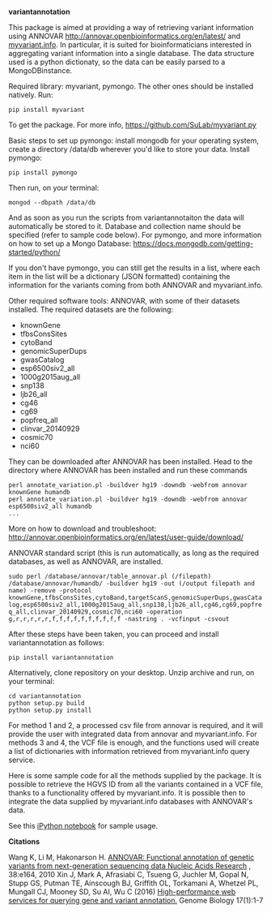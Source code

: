 **variantannotation**

This package is aimed at providing a way of retrieving variant information using ANNOVAR http://annovar.openbioinformatics.org/en/latest/ and [myvariant.info](http://myvariant.info/). In particular, it is suited for bioinformaticians interested in aggregating variant information into a single database. The data structure used is a python dictionaty, so the data can be easily parsed to a MongoDBinstance.

Required library: myvariant, pymongo. The other ones should be installed natively. Run:

```pip install myvariant```

To get the package. For more info, https://github.com/SuLab/myvariant.py

Basic steps to set up pymongo: install mongodb for your operating system, create a directory /data/db wherever you'd like to store your data.
Install pymongo:

```pip install pymongo```

Then run, on your terminal:

```mongod --dbpath /data/db```

And as soon as you run the scripts from variantannotaiton the data will automatically be stored to it. Database and collection name should be specified (refer to sample code below).
For pymongo, and more information on how to set up a Mongo Database: https://docs.mongodb.com/getting-started/python/

If you don't have pymongo, you can still get the results in a list, where each item in the list will be a dictionary (JSON formatted) containing the information for the variants coming from both ANNOVAR and myvariant.info.

Other required software tools: ANNOVAR, with some of their datasets installed. The required datasets are the following:

- knownGene
- tfbsConsSites
- cytoBand
- genomicSuperDups
- gwasCatalog
- esp6500siv2_all
- 1000g2015aug_all
- snp138
- ljb26_all
- cg46
- cg69
- popfreq_all
- clinvar_20140929
- cosmic70
- nci60

They can be downloaded after ANNOVAR has been installed. Head to the directory where ANNOVAR has been installed and run these commands


```
perl annotate_variation.pl -buildver hg19 -downdb -webfrom annovar knownGene humandb
perl annotate_variation.pl -buildver hg19 -downdb -webfrom annovar esp6500siv2_all humandb
...
```

More on how to download and troubleshoot: http://annovar.openbioinformatics.org/en/latest/user-guide/download/

ANNOVAR standard script (this is run automatically, as long as the required databases, as well as ANNOVAR, are installed.

```sudo perl /database/annovar/table_annovar.pl (/filepath) /database/annovar/humandb/ -buildver hg19 -out (/output filepath and name) -remove -protocol knownGene,tfbsConsSites,cytoBand,targetScanS,genomicSuperDups,gwasCatalog,esp6500siv2_all,1000g2015aug_all,snp138,ljb26_all,cg46,cg69,popfreq_all,clinvar_20140929,cosmic70,nci60 -operation g,r,r,r,r,r,f,f,f,f,f,f,f,f,f,f -nastring . -vcfinput -csvout```

After these steps have been taken, you can proceed and install variantannotation as follows:

```pip install variantannotation```

Alternatively, clone repository on your desktop. Unzip archive and run, on your terminal:


```
cd variantannotation
python setup.py build
python setup.py install
```
For method 1 and 2, a processed csv file from annovar is required, and it will provide the user with integrated data from annovar and myvariant.info. For methods 3 and 4, the VCF file is enough, and the functions used will create a list of dictionaries with information retrieved from myvariant.info query service.

Here is some sample code for all the methods supplied by the package. It is possible to retrieve the HGVS ID from all the variants contained in a VCF file, thanks to a functionality offered by myvariant.info. It is possible then to integrate the data supplied by myvariant.info databases with ANNOVAR's data.

See this [iPython notebook](https://github.com/Mazzafish/variantannotation/blob/master/variantannotation_sample_usage.ipynb) for sample usage.


**Citations**

Wang K, Li M, Hakonarson H. [ANNOVAR: Functional annotation of genetic variants from next-generation sequencing data Nucleic Acids Research](http://nar.oxfordjournals.org/content/38/16/e164) , 38:e164, 2010
Xin J, Mark A, Afrasiabi C, Tsueng G, Juchler M, Gopal N, Stupp GS, Putman TE, Ainscough BJ, Griffith OL, Torkamani A, Whetzel PL, Mungall CJ, Mooney SD, Su AI, Wu C (2016) [High-performance web services for querying gene and variant annotation.](https://genomebiology.biomedcentral.com/articles/10.1186/s13059-016-0953-9) Genome Biology 17(1):1-7